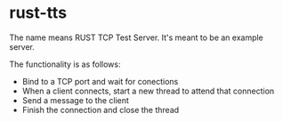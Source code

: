 # rust-tts

The name means RUST TCP Test Server. It's meant to be an example server.

The functionality is as follows:
 - Bind to a TCP port and wait for conections
 - When a client connects, start a new thread to attend that connection
 - Send a message to the client
 - Finish the connection and close the thread